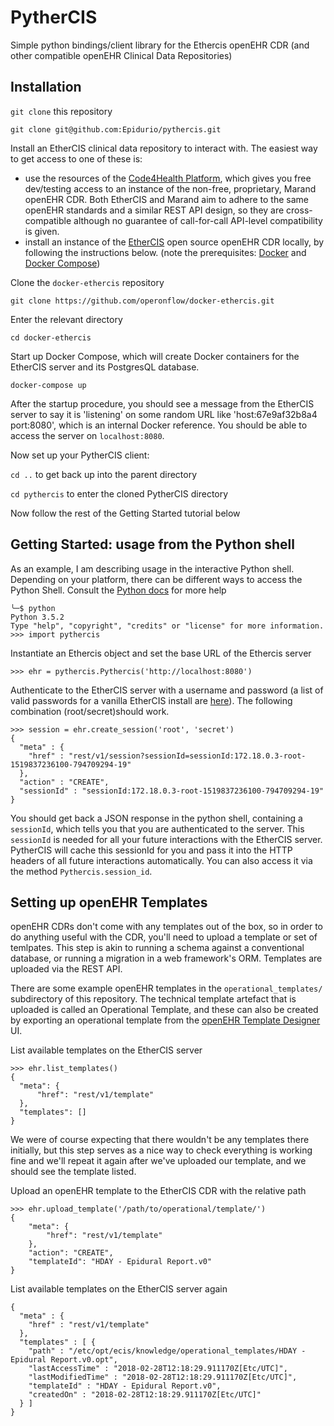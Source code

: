 # PytherCIS
Simple python bindings/client library for the Ethercis openEHR CDR (and other compatible openEHR Clinical Data Repositories)


## Installation

`git clone` this repository
```
git clone git@github.com:Epidurio/pythercis.git
```
Install an EtherCIS clinical data repository to interact with. The easiest way to get access to one of these is:
* use the resources of the [Code4Health Platform](https://platform.code4health.org/#/), which gives you free dev/testing access to an instance of the non-free, proprietary, Marand openEHR CDR. Both EtherCIS and Marand aim to adhere to the same openEHR standards and a similar REST API design, so they are cross-compatible although no guarantee of call-for-call API-level compatibility is given.
* install an instance of the [EtherCIS](http://ethercis.org/) open source openEHR CDR locally, by following the instructions below. (note the prerequisites: [Docker](https://docs.docker.com/install/) and [Docker Compose](https://docs.docker.com/compose/))

Clone the `docker-ethercis` repository
```
git clone https://github.com/operonflow/docker-ethercis.git
```

Enter the relevant directory
```
cd docker-ethercis
```

Start up Docker Compose, which will create Docker containers for the EtherCIS server and its PostgresQL database.
```
docker-compose up
```

After the startup procedure, you should see a message from the EtherCIS server to say it is 'listening' on some random URL like 'host:67e9af32b8a4 port:8080', which is an internal Docker reference. You should be able to access the server on `localhost:8080`.

Now set up your PytherCIS client:

`cd ..` to get back up into the parent directory

`cd pythercis` to enter the cloned PytherCIS directory

Now follow the rest of the Getting Started tutorial below


## Getting Started: usage from the Python shell
As an example, I am describing usage in the interactive Python shell. Depending on your platform, there can be different ways to access the Python Shell. Consult the [Python docs](https://www.python.org/downloads/) for more help

```
╰─$ python
Python 3.5.2
Type "help", "copyright", "credits" or "license" for more information.
>>> import pythercis
```

Instantiate an Ethercis object and set the base URL of the Ethercis server
```
>>> ehr = pythercis.Pythercis('http://localhost:8080')
```

Authenticate to the EtherCIS server with a username and password (a list of valid passwords for a vanilla EtherCIS install are [here](https://github.com/ethercis/ethercis/blob/master/examples/config/security/authenticate.ini)). The following combination (root/secret)should work.
```
>>> session = ehr.create_session('root', 'secret')
{
  "meta" : {
    "href" : "rest/v1/session?sessionId=sessionId:172.18.0.3-root-1519837236100-794709294-19"
  },
  "action" : "CREATE",
  "sessionId" : "sessionId:172.18.0.3-root-1519837236100-794709294-19"
}

```

You should get back a JSON response in the python shell, containing a `sessionId`, which tells you that you are authenticated to the server. This `sessionId` is needed for all your future interactions with the EtherCIS server. PytherCIS will cache this sessionId for you and pass it into the HTTP headers of all future interactions automatically. You can also access it via the method `Pythercis.session_id`.


## Setting up openEHR Templates
openEHR CDRs don't come with any templates out of the box, so in order to do anything useful with the CDR, you'll need to upload a template or set of temlpates. This step is akin to running a schema against a conventional database, or running a migration in a web framework's ORM. Templates are uploaded via the REST API.

There are some example openEHR templates in the `operational_templates/` subdirectory of this repository. The technical template artefact that is uploaded is called an Operational Template, and these can also be created by exporting an operational template from the [openEHR Template Designer](https://www.openehr.org/downloads/modellingtools) UI.

List available templates on the EtherCIS server
```
>>> ehr.list_templates()
{
  "meta": {
      "href": "rest/v1/template"
  },
  "templates": []
}
```
We were of course expecting that there wouldn't be any templates there initially, but this step serves as a nice way to check everything is working fine and we'll repeat it again after we've uploaded our template, and we should see the template listed.

Upload an openEHR template to the EtherCIS CDR with the relative path
```
>>> ehr.upload_template('/path/to/operational/template/')
{
    "meta": {
        "href": "rest/v1/template"
    },
    "action": "CREATE",
    "templateId": "HDAY - Epidural Report.v0"
}
```

List available templates on the EtherCIS server again
```
{
  "meta" : {
    "href" : "rest/v1/template"
  },
  "templates" : [ {
    "path" : "/etc/opt/ecis/knowledge/operational_templates/HDAY - Epidural Report.v0.opt",
    "lastAccessTime" : "2018-02-28T12:18:29.911170Z[Etc/UTC]",
    "lastModifiedTime" : "2018-02-28T12:18:29.911170Z[Etc/UTC]",
    "templateId" : "HDAY - Epidural Report.v0",
    "createdOn" : "2018-02-28T12:18:29.911170Z[Etc/UTC]"
  } ]
}
```
